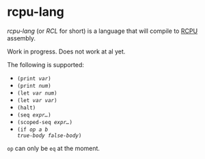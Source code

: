 # rcpu-lang

_rcpu-lang_ (or _RCL_ for short) is a language that will compile to [RCPU](https://github.com/ddfreyne/rcpu) assembly.

Work in progress. Does not work at al yet.

The following is supported:

* <code>(print <var>var</var>)</code>
* <code>(print <var>num</var>)</code>
* <code>(let <var>var</var> <var>num</var>)</code>
* <code>(let <var>var</var> <var>var</var>)</code>
* <code>(halt)</code>
* <code>(seq <var>expr…</var>)</code>
* <code>(scoped-seq <var>expr…</var>)</code>
* <code>(if <var>op</var> <var>a</var> <var>b</var> <var>true-body</var> <var>false-body</var>)</code>

`op` can only be `eq` at the moment.
